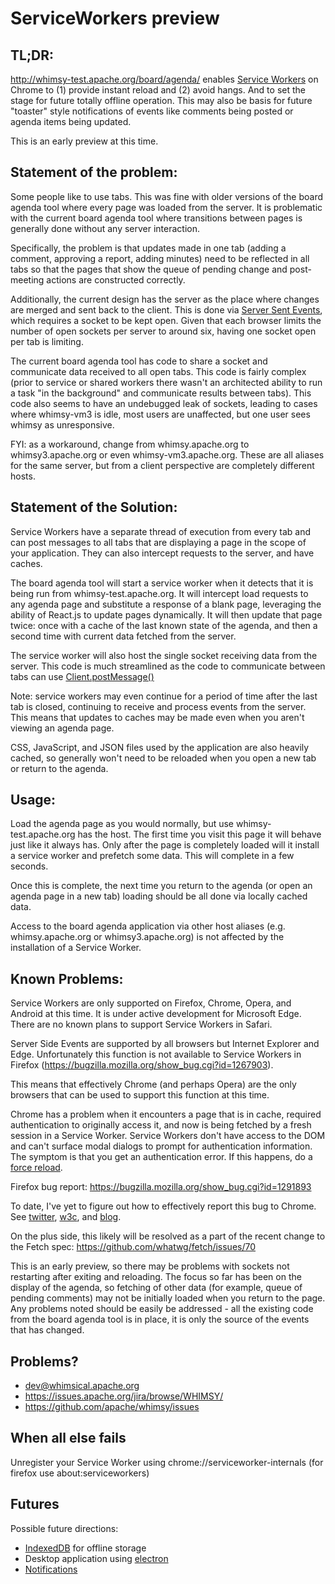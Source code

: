 ServiceWorkers preview
======================

TL;DR:
------

http://whimsy-test.apache.org/board/agenda/ enables [Service
Workers](https://developer.mozilla.org/en-US/docs/Web/API/Service_Worker_API)
on Chrome to (1) provide instant reload and (2) avoid hangs.  And to set the
stage for future totally offline operation.  This may also be basis for future
"toaster" style notifications of events like comments being posted or agenda
items being updated.

This is an early preview at this time.

Statement of the problem:
-------------------------

Some people like to use tabs.  This was fine with older versions of the board
agenda tool where every page was loaded from the server.  It is problematic
with the current board agenda tool where transitions between pages is
generally done without any server interaction.

Specifically, the problem is that updates made in one tab (adding a comment,
approving a report, adding minutes) need to be reflected in all tabs so that
the pages that show the queue of pending change and post-meeting actions are
constructed correctly.

Additionally, the current design has the server as the place where changes are
merged and sent back to the client.  This is done via [Server Sent
Events](https://developer.mozilla.org/en-US/docs/Web/API/Server-sent_events/Using_server-sent_events),
which requires a socket to be kept open.  Given that each browser limits the
number of open sockets per server to around six, having one socket open per
tab is limiting.

The current board agenda tool has code to share a socket and communicate data
received to all open tabs.  This code is fairly complex (prior to service
or shared workers there wasn't an architected ability to run a task "in the
background" and communicate results between tabs).  This code also seems to
have an undebugged leak of sockets, leading to cases where whimsy-vm3 is idle,
most users are unaffected, but one user sees whimsy as unresponsive.

FYI: as a workaround, change from whimsy.apache.org to whimsy3.apache.org or
even whimsy-vm3.apache.org.  These are all aliases for the same server, but
from a client perspective are completely different hosts.

Statement of the Solution:
--------------------------

Service Workers have a separate thread of execution from every tab and can
post messages to all tabs that are displaying a page in the scope of your
application.  They can also intercept requests to the server, and have caches.

The board agenda tool will start a service worker when it detects that it is
being run from whimsy-test.apache.org.  It will intercept load requests to any
agenda page and substitute a response of a blank page, leveraging the ability of
React.js to update pages dynamically.  It will then update that page twice:
once with a cache of the last known state of the agenda, and then a second
time with current data fetched from the server.

The service worker will also host the single socket receiving data from the
server.  This code is much streamlined as the code to communicate between tabs
can use
[Client.postMessage()](https://developer.mozilla.org/en-US/docs/Web/API/Client/postMessage)

Note: service workers may even continue for a period of time after
the last tab is closed, continuing to receive and process events from the
server.  This means that updates to caches may be made even when you aren't
viewing an agenda page.

CSS, JavaScript, and JSON files used by the application are also heavily
cached, so generally won't need to be reloaded when you open a new tab or
return to the agenda.

Usage:
------

Load the agenda page as you would normally, but use whimsy-test.apache.org has
the host.  The first time you visit this page it will behave just like it
always has.  Only after the page is completely loaded will it install a
service worker and prefetch some data.  This will complete in a few seconds.

Once this is complete, the next time you return to the agenda (or open an
agenda page in a new tab) loading should be all done via locally cached data.

Access to the board agenda application via other host aliases (e.g.
whimsy.apache.org or whimsy3.apache.org) is not affected by the installation
of a Service Worker.

Known Problems:
---------------

Service Workers are only supported on Firefox, Chrome, Opera, and Android at
this time.  It is under active development for Microsoft Edge.  There are no
known plans to support Service Workers in Safari.

Server Side Events are supported by all browsers but Internet Explorer and
Edge.  Unfortunately this function is not available to Service Workers in
Firefox (https://bugzilla.mozilla.org/show_bug.cgi?id=1267903).

This means that effectively Chrome (and perhaps Opera) are the only browsers
that can be used to support this function at this time.

Chrome has a problem when it encounters a page that is in cache, required
authentication to originally access it, and now is being fetched by a fresh
session in a Service Worker.  Service Workers don't have access to the DOM and
can't surface modal dialogs to prompt for authentication information.  The
symptom is that you get an authentication error.  If this happens, do a [force
reload](https://en.wikipedia.org/wiki/Wikipedia:Bypass_your_cache).

Firefox bug report: https://bugzilla.mozilla.org/show_bug.cgi?id=1291893

To date, I've yet to figure out how to effectively report this bug to Chrome.
See [twitter](https://twitter.com/samruby/status/758673369021710336),
[w3c](https://lists.w3.org/Archives/Public/public-webapps/2016JulSep/0016.html),
and
[blog](http://intertwingly.net/blog/2016/07/11/Service-Workers-First-Impressions).

On the plus side, this likely will be resolved as a part of the recent change
to the Fetch spec: https://github.com/whatwg/fetch/issues/70

This is an early preview, so there may be problems with sockets not restarting
after exiting and reloading.  The focus so far has been on the display of
the agenda, so fetching of other data (for example, queue of pending comments)
may not be initially loaded when you return to the page.  Any problems noted
should be easily be addressed - all the existing code from the board agenda
tool is in place, it is only the source of the events that has changed.

Problems?
---------

* [dev@whimsical.apache.org](mailto:dev@whimsical.apache.org)
* https://issues.apache.org/jira/browse/WHIMSY/
* https://github.com/apache/whimsy/issues

When all else fails
-------------------

Unregister your Service Worker using chrome://serviceworker-internals (for
firefox use about:serviceworkers)

Futures
-------

Possible future directions:

* [IndexedDB](https://developer.mozilla.org/en-US/docs/Web/API/IndexedDB_API)
  for offline storage
* Desktop application using [electron](http://electron.atom.io/)
* [Notifications](https://developer.mozilla.org/en-US/docs/Web/API/Notifications_API)

